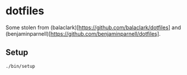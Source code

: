 # dotfiles

Some stolen from (balaclark)[https://github.com/balaclark/dotfiles] and (benjaminparnell)[https://github.com/benjaminparnell/dotfiles].

## Setup

```
./bin/setup
```
